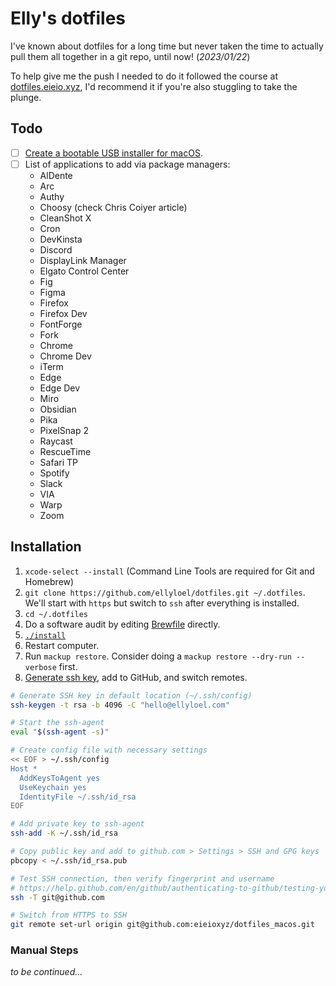 # Elly's dotfiles

I've known about dotfiles for a long time but never taken the time to actually pull them all together in a git repo, until now! (_2023/01/22_)

To help give me the push I needed to do it followed the course at [dotfiles.eieio.xyz](http://dotfiles.eieio.xyz), I'd recommend it if you're also stuggling to take the plunge.

## Todo

- [ ] [Create a bootable USB installer for macOS](https://support.apple.com/en-us/HT201372).
- [ ] List of applications to add via package managers:
  - AlDente
  - Arc
  - Authy
  - Choosy (check Chris Coiyer article)
  - CleanShot X
  - Cron
  - DevKinsta
  - Discord
  - DisplayLink Manager
  - Elgato Control Center
  - Fig
  - Figma
  - Firefox
  - Firefox Dev
  - FontForge
  - Fork
  - Chrome
  - Chrome Dev
  - iTerm
  - Edge
  - Edge Dev
  - Miro
  - Obsidian
  - Pika
  - PixelSnap 2
  - Raycast
  - RescueTime
  - Safari TP
  - Spotify
  - Slack
  - VIA
  - Warp
  - Zoom

## Installation

1. `xcode-select --install` (Command Line Tools are required for Git and Homebrew)
2. `git clone https://github.com/ellyloel/dotfiles.git ~/.dotfiles`. We'll start with `https` but switch to `ssh` after everything is installed.
3. `cd ~/.dotfiles`
4. Do a software audit by editing [Brewfile](Brewfile) directly.
5. [`./install`](install)
6. Restart computer.
7. Run `mackup restore`. Consider doing a `mackup restore --dry-run --verbose` first.
8. [Generate ssh key](https://help.github.com/en/github/authenticating-to-github/connecting-to-github-with-ssh), add to GitHub, and switch remotes.

```zsh
# Generate SSH key in default location (~/.ssh/config)
ssh-keygen -t rsa -b 4096 -C "hello@ellyloel.com"

# Start the ssh-agent
eval "$(ssh-agent -s)"

# Create config file with necessary settings
<< EOF > ~/.ssh/config
Host *
  AddKeysToAgent yes
  UseKeychain yes
  IdentityFile ~/.ssh/id_rsa
EOF

# Add private key to ssh-agent
ssh-add -K ~/.ssh/id_rsa

# Copy public key and add to github.com > Settings > SSH and GPG keys
pbcopy < ~/.ssh/id_rsa.pub

# Test SSH connection, then verify fingerprint and username
# https://help.github.com/en/github/authenticating-to-github/testing-your-ssh-connection
ssh -T git@github.com

# Switch from HTTPS to SSH
git remote set-url origin git@github.com:eieioxyz/dotfiles_macos.git
```

### Manual Steps

_to be continued..._
